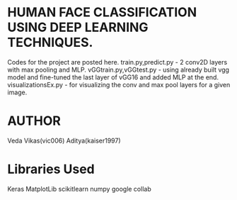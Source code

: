 # HUMAN FACE CLASSIFICATION USING DEEP LEARNING TECHNIQUES.
  Codes for the project are posted here.
  train.py,predict.py - 2 conv2D layers with max pooling and MLP.
  vGGtrain.py,vGGtest.py - using already built vgg model and fine-tuned the last layer of vGG16 and added MLP at the end.
  visualizationsEx.py - for visualizing the conv and max pool layers for a given image.
  
# AUTHOR
Veda Vikas(vic006) Aditya(kaiser1997)

# Libraries Used
Keras
MatplotLib
scikitlearn
numpy
google collab



